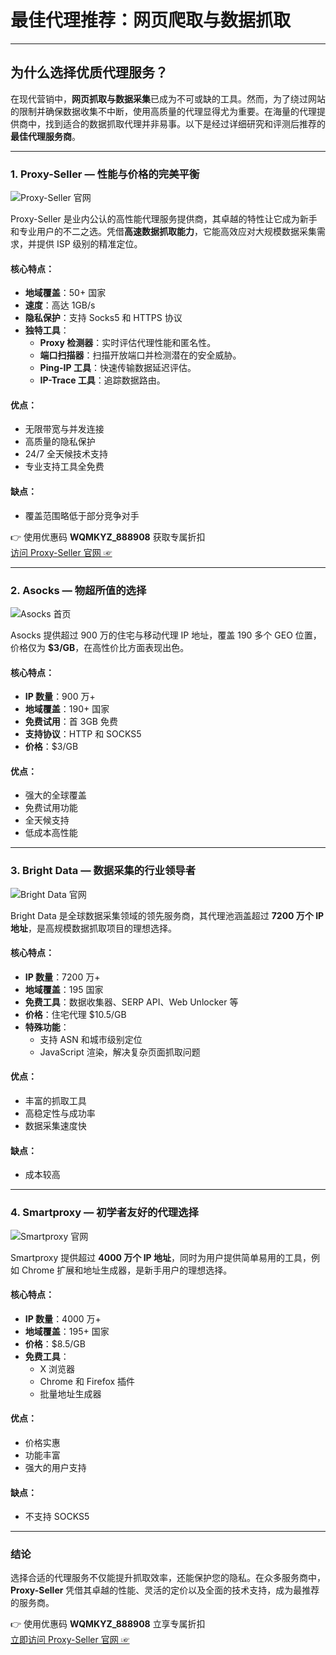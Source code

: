 # 最佳代理推荐：网页爬取与数据抓取

---

## 为什么选择优质代理服务？

在现代营销中，**网页抓取与数据采集**已成为不可或缺的工具。然而，为了绕过网站的限制并确保数据收集不中断，使用高质量的代理显得尤为重要。在海量的代理提供商中，找到适合的数据抓取代理并非易事。以下是经过详细研究和评测后推荐的**最佳代理服务商**。

---

### 1. **Proxy-Seller** — 性能与价格的完美平衡

![Proxy-Seller 官网](https://proxybros.com/wp-content/uploads/2023/01/proxy-seller.png)

Proxy-Seller 是业内公认的高性能代理服务提供商，其卓越的特性让它成为新手和专业用户的不二之选。凭借**高速数据抓取能力**，它能高效应对大规模数据采集需求，并提供 ISP 级别的精准定位。

#### 核心特点：
- **地域覆盖**：50+ 国家
- **速度**：高达 1GB/s
- **隐私保护**：支持 Socks5 和 HTTPS 协议
- **独特工具**：
  - **Proxy 检测器**：实时评估代理性能和匿名性。
  - **端口扫描器**：扫描开放端口并检测潜在的安全威胁。
  - **Ping-IP 工具**：快速传输数据延迟评估。
  - **IP-Trace 工具**：追踪数据路由。

#### 优点：
- 无限带宽与并发连接
- 高质量的隐私保护
- 24/7 全天候技术支持
- 专业支持工具全免费

#### 缺点：
- 覆盖范围略低于部分竞争对手

👉 使用优惠码 **WQMKYZ_888908** 获取专属折扣  
[访问 Proxy-Seller 官网 ☞](https://bit.ly/proxy-seller-coupon)

---

### 2. **Asocks** — 物超所值的选择

![Asocks 首页](https://proxybros.com/wp-content/uploads/2022/09/asocks-main-page.png)

Asocks 提供超过 900 万的住宅与移动代理 IP 地址，覆盖 190 多个 GEO 位置，价格仅为 **$3/GB**，在高性价比方面表现出色。

#### 核心特点：
- **IP 数量**：900 万+
- **地域覆盖**：190+ 国家
- **免费试用**：首 3GB 免费
- **支持协议**：HTTP 和 SOCKS5
- **价格**：$3/GB

#### 优点：
- 强大的全球覆盖
- 免费试用功能
- 全天候支持
- 低成本高性能

---

### 3. **Bright Data** — 数据采集的行业领导者

![Bright Data 官网](https://proxybros.com/wp-content/uploads/2021/11/bright-data.png)

Bright Data 是全球数据采集领域的领先服务商，其代理池涵盖超过 **7200 万个 IP 地址**，是高规模数据抓取项目的理想选择。

#### 核心特点：
- **IP 数量**：7200 万+
- **地域覆盖**：195 国家
- **免费工具**：数据收集器、SERP API、Web Unlocker 等
- **价格**：住宅代理 $10.5/GB
- **特殊功能**：
  - 支持 ASN 和城市级别定位
  - JavaScript 渲染，解决复杂页面抓取问题

#### 优点：
- 丰富的抓取工具
- 高稳定性与成功率
- 数据采集速度快

#### 缺点：
- 成本较高


---

### 4. **Smartproxy** — 初学者友好的代理选择

![Smartproxy 官网](https://proxybros.com/wp-content/uploads/2023/01/smartproxy.png)

Smartproxy 提供超过 **4000 万个 IP 地址**，同时为用户提供简单易用的工具，例如 Chrome 扩展和地址生成器，是新手用户的理想选择。

#### 核心特点：
- **IP 数量**：4000 万+
- **地域覆盖**：195+ 国家
- **价格**：$8.5/GB
- **免费工具**：
  - X 浏览器
  - Chrome 和 Firefox 插件
  - 批量地址生成器

#### 优点：
- 价格实惠
- 功能丰富
- 强大的用户支持

#### 缺点：
- 不支持 SOCKS5


---

### 结论

选择合适的代理服务不仅能提升抓取效率，还能保护您的隐私。在众多服务商中，**Proxy-Seller** 凭借其卓越的性能、灵活的定价以及全面的技术支持，成为最推荐的服务商。

👉 使用优惠码 **WQMKYZ_888908** 立享专属折扣  
[立即访问 Proxy-Seller 官网 ☞](https://bit.ly/proxy-seller-coupon)
